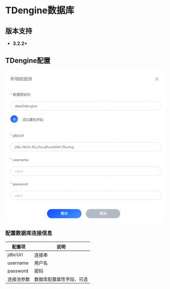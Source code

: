 # TDengine数据库
## 版本支持
- **3.2.2+**

## TDengine配置

![img_tdengine.png](../../../../assets/images/gzyq/source/img_tdengine.png)

### 配置数据库连接信息
| 配置项      | 说明           |
|----------|--------------|
| jdbcUrl  | 连接串          |
| username | 用户名          |
| password | 密码           |
| 连接池参数    | 数据库配置属性字段、可选 |


